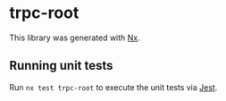 # trpc-root

This library was generated with [Nx](https://nx.dev).

## Running unit tests

Run `nx test trpc-root` to execute the unit tests via [Jest](https://jestjs.io).

